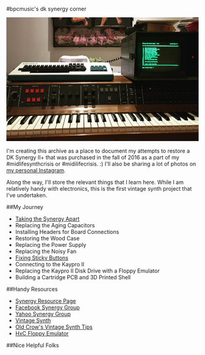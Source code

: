 #bpcmusic's dk synergy corner

![My Synergy](mysynergy.png)

I'm creating this archive as a place to document my attempts to restore a DK Synergy II+ that was purchased in the fall of 2016 as a part of my #midlifesynthcrisis or #midilifecrisis. :) I'll also be sharing a lot of photos on [my personal Instagram](http://instagram.com/bpcmusic).

Along the way, I'll store the relevant things that I learn here. While I am relatively handy with electronics, this is the first vintage synth project that I've undertaken. 

##My Journey

* [Taking the Synergy Apart](teardown.md)
* Replacing the Aging Capacitors
* Installing Headers for Board Connections
* Restoring the Wood Case
* Replacing the Power Supply
* Replacing the Noisy Fan
* [Fixing Sticky Buttons](stickybuttons.md)
* Connecting to the Kaypro II
* Replacing the Kaypro II Disk Drive with a Floppy Emulator
* Building a Cartridge PCB and 3D Printed Shell


##Handy Resources

* [Synergy Resource Page](http://users.ece.gatech.edu/lanterma/synergy/)
* [Facebook Synergy Group](https://www.facebook.com/groups/synergysynth/)
* [Yahoo Synergy Group](https://groups.yahoo.com/neo/groups/synergy-synth/info)
* [Vintage Synth](http://www.vintagesynth.com/misc/synergy.php)
* [Old Crow's Vintage Synth Tips](http://www.oldcrows.net/~oldcrow/synth/tips.txt)
* [HxC Floppy Emulator](http://hxc2001.free.fr/floppy_drive_emulator/)

##Nice Helpful Folks

